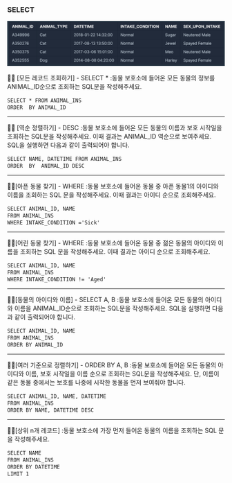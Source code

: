 ### SELECT

![table_animal_ins](../img/table_animal_ins.png)

✍🏻 [모든 레코드 조회하기] - SELECT *
:동물 보호소에 들어온 모든 동물의 정보를 ANIMAL_ID순으로 조회하는 SQL문을 작성해주세요.

```
SELECT * FROM ANIMAL_INS 
ORDER  BY ANIMAL_ID
```
<hr/>
✍🏻 [역순 정렬하기] - DESC
:동물 보호소에 들어온 모든 동물의 이름과 보호 시작일을 조회하는 SQL문을 작성해주세요. 이때 결과는 ANIMAL_ID 역순으로 보여주세요. SQL을 실행하면 다음과 같이 출력되어야 합니다.

```
SELECT NAME, DATETIME FROM ANIMAL_INS
ORDER  BY  ANIMAL_ID DESC
```
<hr/>
✍🏻[아픈 동물 찾기] - WHERE
:동물 보호소에 들어온 동물 중 아픈 동물1의 아이디와 이름을 조회하는 SQL 문을 작성해주세요. 이때 결과는 아이디 순으로 조회해주세요.

```
SELECT ANIMAL_ID, NAME 
FROM ANIMAL_INS
WHERE INTAKE_CONDITION ='Sick'
```
<hr/>
✍🏻[어린 동물 찾기] - WHERE
:동물 보호소에 들어온 동물 중 젊은 동물의 아이디와 이름을 조회하는 SQL 문을 작성해주세요. 이때 결과는 아이디 순으로 조회해주세요.

```
SELECT ANIMAL_ID, NAME
FROM ANIMAL_INS
WHERE INTAKE_CONDITION != 'Aged'
```
<hr/>
✍🏻[동물의 아이디와 이름] - SELECT A, B
:동물 보호소에 들어온 모든 동물의 아이디와 이름을 ANIMAL_ID순으로 조회하는 SQL문을 작성해주세요. SQL을 실행하면 다음과 같이 출력되어야 합니다.

```
SELECT ANIMAL_ID, NAME
FROM ANIMAL_INS
ORDER BY ANIMAL_ID
```
<hr/>
✍🏻[여러 기준으로 정렬하기] - ORDER BY A, B
:동물 보호소에 들어온 모든 동물의 아이디와 이름, 보호 시작일을 이름 순으로 조회하는 SQL문을 작성해주세요. 단, 이름이 같은 동물 중에서는 보호를 나중에 시작한 동물을 먼저 보여줘야 합니다.

```
SELECT ANIMAL_ID, NAME, DATETIME
FROM ANIMAL_INS
ORDER BY NAME, DATETIME DESC
```
<hr/>
✍🏻[상위 n개 레코드]
:동물 보호소에 가장 먼저 들어온 동물의 이름을 조회하는 SQL 문을 작성해주세요.

```
SELECT NAME 
FROM ANIMAL_INS
ORDER BY DATETIME
LIMIT 1
```
